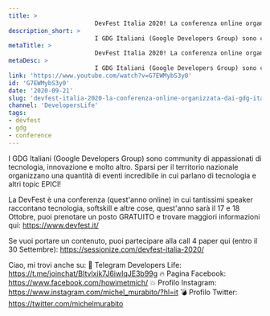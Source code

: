 ```yaml
---
title: > 
                        DevFest Italia 2020! La conferenza online organizzata dai GDG Italiani!
description_short: > 
                        I GDG Italiani (Google Developers Group) sono community di appassionati di tecnologia, innovazione e molto altro. Sparsi per il ...
metaTitle: > 
                        DevFest Italia 2020! La conferenza online organizzata dai GDG Italiani!
metaDesc: > 
                        I GDG Italiani (Google Developers Group) sono community di appassionati di tecnologia, innovazione e molto altro. Sparsi per il ...
link: 'https://www.youtube.com/watch?v=G7EWMybS3y0'
id: 'G7EWMybS3y0'
date: '2020-09-21'
slug: 'devfest-italia-2020-la-conferenza-online-organizzata-dai-gdg-italiani'
channel: 'DevelopersLife'
tags: 
- devfest
- gdg
- conference
---
```

I GDG Italiani (Google Developers Group) sono community di appassionati di tecnologia, innovazione e molto altro. Sparsi per il territorio nazionale organizzano una quantità di eventi incredibile in cui parlano di tecnologia e altri topic EPICI! 

La DevFest è una conferenza (quest'anno online) in cui tantissimi speaker raccontano tecnologia, softskill e altre cose, quest'anno sarà il 17 e 18 Ottobre, puoi prenotare un posto GRATUITO e trovare maggiori informazioni qui: https://www.devfest.it/

Se vuoi portare un contenuto, puoi partecipare alla call 4 paper qui (entro il 30 Settembre): https://sessionize.com/devfest-italia-2020/

Ciao, mi trovi anche su:
🧨 Telegram Developers Life: https://t.me/joinchat/BItvlxik7J6iwIqJE3b99g
🔥 Pagina Facebook: https://www.facebook.com/howimetmich/
💥 Profilo Instagram: https://www.instagram.com/michel_murabito/?hl=it
💣 Profilo Twitter: https://twitter.com/michelmurabito